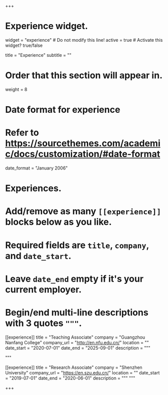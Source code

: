+++
# Experience widget.
widget = "experience"  # Do not modify this line!
active = true  # Activate this widget? true/false

title = "Experience"
subtitle = ""

# Order that this section will appear in.
weight = 8

# Date format for experience
#   Refer to https://sourcethemes.com/academic/docs/customization/#date-format
date_format = "January 2006"

# Experiences.
#   Add/remove as many `[[experience]]` blocks below as you like.
#   Required fields are `title`, `company`, and `date_start`.
#   Leave `date_end` empty if it's your current employer.
#   Begin/end multi-line descriptions with 3 quotes `"""`.

[[experience]]
  title = "Teaching Associate"
  company = "Guangzhou Nanfang College"
  company_url = "http://en.nfu.edu.cn/"
  location = ""
  date_start = "2020-07-01"
  date_end = "2025-09-01"
  description = """

"""


[[experience]]
  title = "Research Associate"
  company = "Shenzhen University"
  company_url = "https://en.szu.edu.cn/"
  location = ""
  date_start = "2019-07-01"
  date_end = "2020-06-01"
  description = """
"""



+++